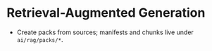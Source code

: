 # Retrieval-Augmented Generation
- Create packs from sources; manifests and chunks live under `ai/rag/packs/*`.
